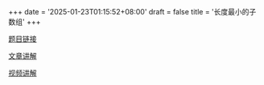 +++
date = '2025-01-23T01:15:52+08:00'
draft = false
title = '长度最小的子数组'
+++

[题目链接](https://leetcode.cn/problems/minimum-size-subarray-sum/)

[文章讲解](https://programmercarl.com/0209.%E9%95%BF%E5%BA%A6%E6%9C%80%E5%B0%8F%E7%9A%84%E5%AD%90%E6%95%B0%E7%BB%84.html)

[视频讲解](https://www.bilibili.com/video/BV1tZ4y1q7XE)
